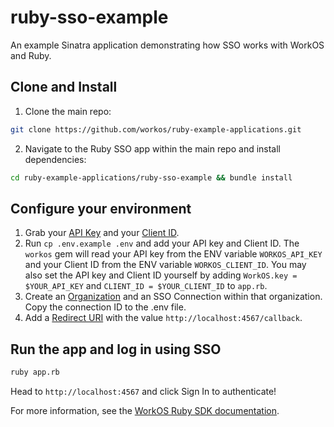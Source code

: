 # ruby-sso-example

An example Sinatra application demonstrating how SSO works with WorkOS and Ruby.

## Clone and Install

1. Clone the main repo:

```sh
git clone https://github.com/workos/ruby-example-applications.git
```

2. Navigate to the Ruby SSO app within the main repo and install dependencies:

```sh
cd ruby-example-applications/ruby-sso-example && bundle install
```

## Configure your environment

1. Grab your [API Key](https://dashboard.workos.com/api-keys) and your [Client ID](https://dashboard.workos.com/configuration).
2. Run `cp .env.example .env` and add your API key and Client ID. The `workos` gem will read your API key from the ENV variable `WORKOS_API_KEY` and your Client ID from the ENV variable `WORKOS_CLIENT_ID`. You may also set the API key and Client ID yourself by adding `WorkOS.key = $YOUR_API_KEY` and `CLIENT_ID = $YOUR_CLIENT_ID` to `app.rb`.
3. Create an [Organization](https://dashboard.workos.com/organizations) and an SSO Connection within that organization. Copy the connection ID to the .env file.
4. Add a [Redirect URI](https://dashboard.workos.com/configuration) with the value `http://localhost:4567/callback`.

## Run the app and log in using SSO

```sh
ruby app.rb
```

Head to `http://localhost:4567` and click Sign In to authenticate!

For more information, see the [WorkOS Ruby SDK documentation](https://docs.workos.com/sdk/ruby).
